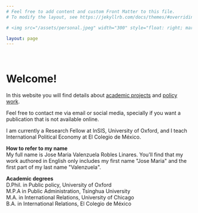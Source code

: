 ```yaml
---
# Feel free to add content and custom Front Matter to this file.
# To modify the layout, see https://jekyllrb.com/docs/themes/#overriding-theme-defaults

# <img src="/assets/personal.jpeg" width="300" style="float: right; margin-left: 25px; margin-right: 25px; margin-bottom: 25px;"/>

layout: page
---
```


<br />

# Welcome!

In this website you will find details about [academic projects](/projects/) and [policy work](policy).

Feel free to contact me via email or social media, specially if you want a publication that is not available online.

I am currently a Research Fellow at InSIS, University of Oxford, and I teach International Political Economy at El Colegio de México.

**How to refer to my name**
<br />
My full name is Jose Maria Valenzuela Robles Linares. You'll find that my work authored in English only includes my first name "Jose Maria" and the first part of my last name "Valenzuela".


**Academic degrees**
<br />
D.Phil. in Public policy, University of Oxford<br />
M.P.A in Public Administration, Tsinghua University<br />
M.A. in International Relations, University of Chicago<br />
B.A. in International Relations, El Colegio de México
